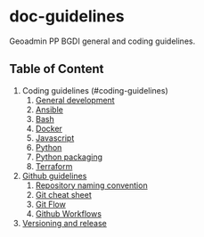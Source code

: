 # doc-guidelines

Geoadmin PP BGDI general and coding guidelines.

## Table of Content

1. Coding guidelines (#coding-guidelines)
   1. [General development](DEVELOPMENT.md)
   2. [Ansible](ANSIBLE.md)
   3. [Bash](BASH.md)
   4. [Docker](DOCKER.md)
   5. [Javascript](JAVASCRIPT.md)
   6. [Python](PYTHON.md)
   7. [Python packaging](PYTHON_PACKAGE.md)
   8. [Terraform](TERRAFORM.md)
2. [Github guidelines](GITHUB.md)
   1. [Repository naming convention](GITHUB_NAMES.md)
   2. [Git cheat sheet](GIT_CHEAT_SHEET.md)
   3. [Git Flow](GIT_FLOW.md)
   4. [Github Workflows](GITHUB_WORKFLOW.md)
3. [Versioning and release](VERSIONING_RELEASE.md)
